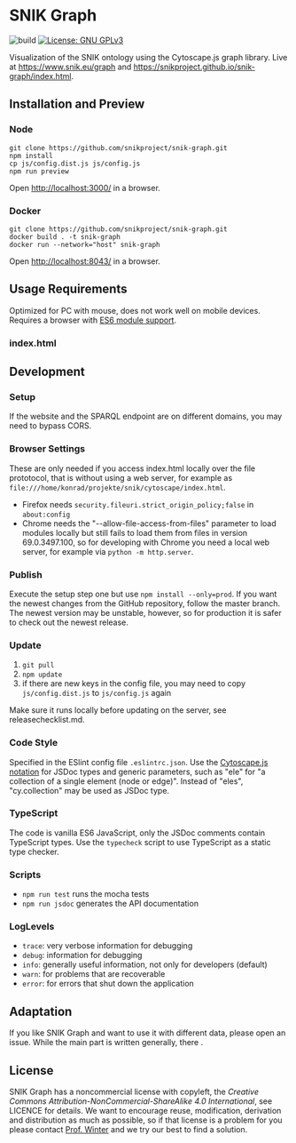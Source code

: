 # SNIK Graph

![build](https://github.com/snikproject/snik-graph/actions/workflows/build.yml/badge.svg)
[![License: GNU GPLv3](https://img.shields.io/badge/license-GPL-blue)](LICENSE)

Visualization of the SNIK ontology using the Cytoscape.js graph library.
Live at <https://www.snik.eu/graph> and <https://snikproject.github.io/snik-graph/index.html>.
<!--Browse the code documentation [here](https://snikproject.github.io/snik-graph/index.html)!-->

## Installation and Preview

### Node

	git clone https://github.com/snikproject/snik-graph.git
    npm install
    cp js/config.dist.js js/config.js
    npm run preview

Open <http://localhost:3000/> in a browser.

### Docker

	git clone https://github.com/snikproject/snik-graph.git
    docker build . -t snik-graph
	docker run --network="host" snik-graph
	
Open <http://localhost:8043/> in a browser.

## Usage Requirements
Optimized for PC with mouse, does not work well on mobile devices.
Requires a browser with [ES6 module support](https://caniuse.com/es6-module).

### index.html

## Development

### Setup

If the website and the SPARQL endpoint are on different domains, you may need to bypass CORS.

### Browser Settings 
These are only needed if you access index.html locally over the file prototocol, that is without using a web server, for example as `file:///home/konrad/projekte/snik/cytoscape/index.html`.

* Firefox needs `security.fileuri.strict_origin_policy;false` in `about:config`
* Chrome needs the "--allow-file-access-from-files" parameter to load modules locally but still fails to load them from files in version 69.0.3497.100, so for developing with Chrome you need a local web server, for example via `python -m http.server`.

### Publish

Execute the setup step one but use `npm install --only=prod`.
If you want the newest changes from the GitHub repository, follow the master branch. The newest version may be unstable, however, so for production it is safer to check out the newest release.

### Update

1. `git pull`
2. `npm update`
3. if there are new keys in the config file, you may need to copy `js/config.dist.js` to `js/config.js` again

Make sure it runs locally before updating on the server, see releasechecklist.md.

### Code Style
Specified in the ESlint config file `.eslintrc.json`.
Use the [Cytoscape.js notation](http://js.cytoscape.org/#notation/functions) for JSDoc types and generic parameters, such as "ele" for "a collection of a single element (node or edge)".
Instead of "eles", "cy.collection" may be used as JSDoc type.

### TypeScript

The code is vanilla ES6 JavaScript, only the JSDoc comments contain TypeScript types.
Use the `typecheck` script to use TypeScript as a static type checker.

### Scripts
* `npm run test` runs the mocha tests
* `npm run jsdoc` generates the API documentation

### LogLevels
* `trace`: very verbose information for debugging  
* `debug`: information for debugging
* `info`: generally useful information, not only for developers (default)
* `warn`: for problems that are recoverable
* `error`: for errors that shut down the application

## Adaptation

If you like SNIK Graph and want to use it with different data, please open an issue.
While the main part is written generally, there .

## License
SNIK Graph has a noncommercial license with copyleft, the *Creative Commons Attribution-NonCommercial-ShareAlike 4.0 International*, see LICENCE for details.
We want to encourage reuse, modification, derivation and distribution as much as possible, so if that license is a problem for you please contact [Prof. Winter](www.people.imise.uni-leipzig.de/alfred.winter) and we try our best to find a solution.


